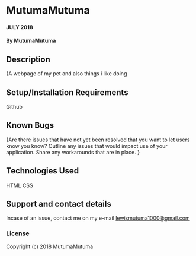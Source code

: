 # MutumaMutuma
####  JULY 2018
#### By **MutumaMutuma**
## Description
{A webpage of my pet and also things i like doing
## Setup/Installation Requirements
Github

## Known Bugs
{Are there issues that have not yet been resolved that you want to let users know you know? Outline any issues that would impact use of your application. Share any workarounds that are in place. }
## Technologies Used
HTML
CSS
## Support and contact details
Incase of an issue, contact me on my e-mail lewismutuma1000@gmail.com
### License
Copyright (c) 2018 MutumaMutuma
  
